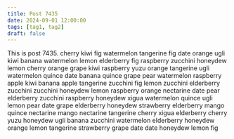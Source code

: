 ```yaml
---
title: Post 7435
date: 2024-09-01 12:00:00
tags: [tag1, tag2]
draft: false
---
```

This is post 7435.
cherry
kiwi
fig
watermelon
tangerine
fig
date
orange
ugli
kiwi
banana
watermelon
lemon
elderberry
fig
raspberry
zucchini
honeydew
lemon
cherry
orange
grape
kiwi
raspberry
yuzu
orange
tangerine
ugli
watermelon
quince
date
banana
quince
grape
pear
watermelon
raspberry
apple
kiwi
banana
apple
tangerine
zucchini
fig
lemon
zucchini
elderberry
zucchini
zucchini
honeydew
lemon
raspberry
orange
nectarine
date
pear
elderberry
zucchini
raspberry
honeydew
xigua
watermelon
quince
ugli
lemon
pear
date
grape
elderberry
honeydew
strawberry
elderberry
mango
quince
nectarine
mango
nectarine
tangerine
cherry
xigua
elderberry
cherry
yuzu
honeydew
ugli
banana
zucchini
watermelon
elderberry
honeydew
orange
lemon
tangerine
strawberry
grape
date
date
honeydew
lemon
fig
